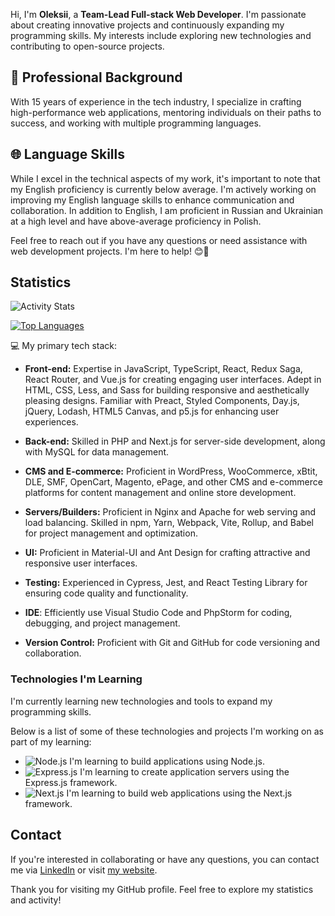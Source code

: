 Hi, I'm **Oleksii**, a **Team-Lead Full-stack Web Developer**. I'm passionate about creating innovative projects and continuously expanding my programming skills. My interests include exploring new technologies and contributing to open-source projects.

## 💼 Professional Background

With 15 years of experience in the tech industry, I specialize in crafting high-performance web applications, mentoring individuals on their paths to success, and working with multiple programming languages.

## 🌐 Language Skills

While I excel in the technical aspects of my work, it's important to note that my English proficiency is currently below average. I'm actively working on improving my English language skills to enhance communication and collaboration. In addition to English, I am proficient in Russian and Ukrainian at a high level and have above-average proficiency in Polish.

Feel free to reach out if you have any questions or need assistance with web development projects. I'm here to help! 😊🚀

## Statistics

![Activity Stats](https://github-readme-stats.vercel.app/api?username=OleksiiFursov&show_icons=true&theme=radical&count_private=true)

[![Top Languages](https://github-readme-stats.vercel.app/api/top-langs/?username=OleksiiFursov&layout=compact&theme=radical&langs_count=10)](https://github.com/OleksiiFursov)

💻 My primary tech stack:
 - **Front-end:**  Expertise in JavaScript, TypeScript, React, Redux Saga, React Router, and Vue.js for creating engaging user interfaces. Adept in HTML, CSS, Less, and Sass for building responsive and aesthetically pleasing designs. Familiar with Preact, Styled Components, Day.js, jQuery, Lodash, HTML5 Canvas, and p5.js for enhancing user experiences.
   
 - **Back-end:**  Skilled in PHP and Next.js for server-side development, along with MySQL for data management.
   
 - **CMS and E-commerce:**  Proficient in WordPress, WooCommerce, xBtit, DLE, SMF, OpenCart, Magento, ePage, and other CMS and e-commerce platforms for content management and online store development.
   
 - **Servers/Builders:**  Proficient in Nginx and Apache for web serving and load balancing. Skilled in npm, Yarn, Webpack, Vite, Rollup, and Babel for project management and optimization.
   
 - **UI:** Proficient in Material-UI and Ant Design for crafting attractive and responsive user interfaces.
   
 - **Testing:**  Experienced in Cypress, Jest, and React Testing Library for ensuring code quality and functionality.
   
 - **IDE**:  Efficiently use Visual Studio Code and PhpStorm for coding, debugging, and project management.
   
 - **Version Control:**  Proficient with Git and GitHub for code versioning and collaboration.

   
### Technologies I'm Learning

I'm currently learning new technologies and tools to expand my programming skills.

 Below is a list of some of these technologies and projects I'm working on as part of my learning:

- ![Node.js](https://img.shields.io/badge/-Node.js-339933?logo=node.js&logoColor=white) I'm learning to build applications using Node.js.
- ![Express.js](https://img.shields.io/badge/-Express.js-000000?logo=express&logoColor=white) I'm learning to create application servers using the Express.js framework.
- ![Next.js](https://img.shields.io/badge/-Next.js-000000?logo=next.js&logoColor=white) I'm learning to build web applications using the Next.js framework.

## Contact

If you're interested in collaborating or have any questions, you can contact me via [LinkedIn](https://www.linkedin.com/in/nodepro) or visit [my website](https://crossfox.online).

Thank you for visiting my GitHub profile. Feel free to explore my statistics and activity!
